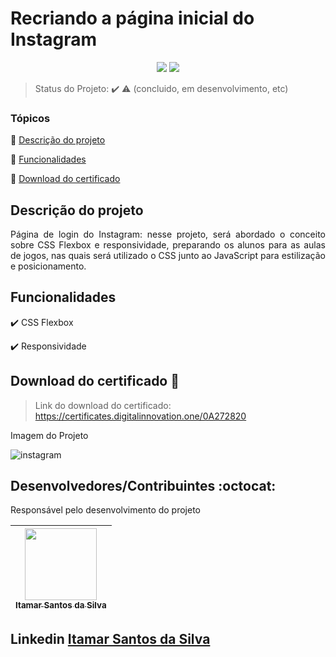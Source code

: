 <h1>Recriando a página inicial do Instagram</h1> 

<p align="center">
  <img src="https://img.shields.io/static/v1?label=HTML&message=index&color=red&style=for-the-badge&logo=HTML"/>
  <img src="https://img.shields.io/static/v1?label=CSS&message=style&color=purple&style=for-the-badge&logo=CSS"/>
</p>

> Status do Projeto: :heavy_check_mark: :warning: (concluido, em desenvolvimento, etc)

### Tópicos 

:small_blue_diamond: [Descrição do projeto](#descrição-do-projeto)

:small_blue_diamond: [Funcionalidades](#funcionalidades)

:small_blue_diamond: [Download do certificado](#download-do-certificado)

## Descrição do projeto 

<p align="justify">
  Página de login do Instagram: nesse projeto, será abordado o conceito sobre CSS Flexbox e responsividade, preparando os alunos para as aulas de jogos, nas quais será utilizado o CSS junto ao JavaScript para estilização e posicionamento.
</p>

## Funcionalidades

:heavy_check_mark: CSS Flexbox  

:heavy_check_mark: Responsividade   

## Download do certificado :dash:

> Link do download do certificado: https://certificates.digitalinnovation.one/0A272820

<p align="justify">Imagem do Projeto</p>

![instagram](https://user-images.githubusercontent.com/54650669/97512950-9c54dd80-1969-11eb-9994-afbe7a60af7e.png)

## Desenvolvedores/Contribuintes :octocat:

Responsável pelo desenvolvimento do projeto

| [<img src="https://avatars0.githubusercontent.com/u/54650669?s=460&u=256c0c28b9d5560d21d734ceedb09439a7521cc2&v=4" width=115><br><sub>Itamar Santos da Silva</sub>](https://github.com/itamar1986) |
| :---: |

## Linkedin <a href="https://www.linkedin.com/in/itamar-santos-da-silva-463b0a176" target="_blank"> Itamar Santos da Silva</a>
